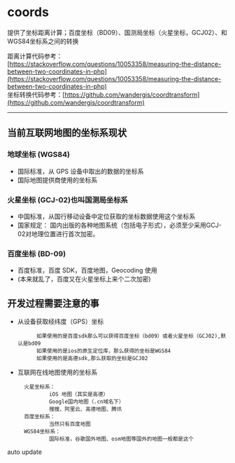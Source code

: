 # coords
提供了坐标距离计算；百度坐标（BD09）、国测局坐标（火星坐标，GCJ02）、和WGS84坐标系之间的转换

距离计算代码参考：[https://stackoverflow.com/questions/10053358/measuring-the-distance-between-two-coordinates-in-php](https://stackoverflow.com/questions/10053358/measuring-the-distance-between-two-coordinates-in-php)  
坐标转换代码参考：[https://github.com/wandergis/coordtransform](https://github.com/wandergis/coordtransform)

****

## 当前互联网地图的坐标系现状
### 地球坐标 (WGS84)
- 国际标准，从 GPS 设备中取出的数据的坐标系
- 国际地图提供商使用的坐标系

### 火星坐标 (GCJ-02)也叫国测局坐标系
- 中国标准，从国行移动设备中定位获取的坐标数据使用这个坐标系
- 国家规定： 国内出版的各种地图系统（包括电子形式），必须至少采用GCJ-02对地理位置进行首次加密。

### 百度坐标 (BD-09)
- 百度标准，百度 SDK，百度地图，Geocoding 使用
- (本来就乱了，百度又在火星坐标上来个二次加密)

## 开发过程需要注意的事
- 从设备获取经纬度（GPS）坐标

            如果使用的是百度sdk那么可以获得百度坐标（bd09）或者火星坐标（GCJ02),默认是bd09
            如果使用的是ios的原生定位库，那么获得的坐标是WGS84
            如果使用的是高德sdk,那么获取的坐标是GCJ02

- 互联网在线地图使用的坐标系

        火星坐标系：
                iOS 地图（其实是高德）
                Google国内地图（.cn域名下）
                搜搜、阿里云、高德地图、腾讯
        百度坐标系：
                当然只有百度地图
        WGS84坐标系：
                国际标准，谷歌国外地图、osm地图等国外的地图一般都是这个

auto update